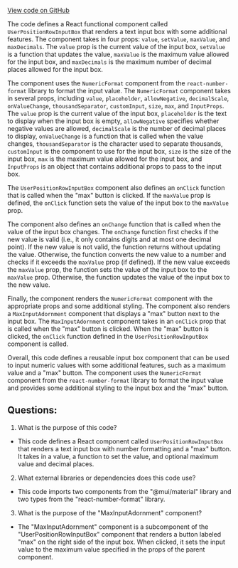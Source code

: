 [View code on GitHub](https://github.com/mrgnlabs/mrgn-ts/apps/marginfi-v2-ui/src/components/UserPositions/UserPositionRow/UserPositionRowInputBox.tsx)

The code defines a React functional component called `UserPositionRowInputBox` that renders a text input box with some additional features. The component takes in four props: `value`, `setValue`, `maxValue`, and `maxDecimals`. The `value` prop is the current value of the input box, `setValue` is a function that updates the value, `maxValue` is the maximum value allowed for the input box, and `maxDecimals` is the maximum number of decimal places allowed for the input box.

The component uses the `NumericFormat` component from the `react-number-format` library to format the input value. The `NumericFormat` component takes in several props, including `value`, `placeholder`, `allowNegative`, `decimalScale`, `onValueChange`, `thousandSeparator`, `customInput`, `size`, `max`, and `InputProps`. The `value` prop is the current value of the input box, `placeholder` is the text to display when the input box is empty, `allowNegative` specifies whether negative values are allowed, `decimalScale` is the number of decimal places to display, `onValueChange` is a function that is called when the value changes, `thousandSeparator` is the character used to separate thousands, `customInput` is the component to use for the input box, `size` is the size of the input box, `max` is the maximum value allowed for the input box, and `InputProps` is an object that contains additional props to pass to the input box.

The `UserPositionRowInputBox` component also defines an `onClick` function that is called when the "max" button is clicked. If the `maxValue` prop is defined, the `onClick` function sets the value of the input box to the `maxValue` prop.

The component also defines an `onChange` function that is called when the value of the input box changes. The `onChange` function first checks if the new value is valid (i.e., it only contains digits and at most one decimal point). If the new value is not valid, the function returns without updating the value. Otherwise, the function converts the new value to a number and checks if it exceeds the `maxValue` prop (if defined). If the new value exceeds the `maxValue` prop, the function sets the value of the input box to the `maxValue` prop. Otherwise, the function updates the value of the input box to the new value.

Finally, the component renders the `NumericFormat` component with the appropriate props and some additional styling. The component also renders a `MaxInputAdornment` component that displays a "max" button next to the input box. The `MaxInputAdornment` component takes in an `onClick` prop that is called when the "max" button is clicked. When the "max" button is clicked, the `onClick` function defined in the `UserPositionRowInputBox` component is called.

Overall, this code defines a reusable input box component that can be used to input numeric values with some additional features, such as a maximum value and a "max" button. The component uses the `NumericFormat` component from the `react-number-format` library to format the input value and provides some additional styling to the input box and the "max" button.
## Questions: 
 1. What is the purpose of this code?
- This code defines a React component called `UserPositionRowInputBox` that renders a text input box with number formatting and a "max" button. It takes in a value, a function to set the value, and optional maximum value and decimal places.

2. What external libraries or dependencies does this code use?
- This code imports two components from the "@mui/material" library and two types from the "react-number-format" library.

3. What is the purpose of the "MaxInputAdornment" component?
- The "MaxInputAdornment" component is a subcomponent of the "UserPositionRowInputBox" component that renders a button labeled "max" on the right side of the input box. When clicked, it sets the input value to the maximum value specified in the props of the parent component.
